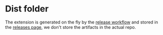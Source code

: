 # Dist folder

The extension is generated on the fly by the [release workflow](../.github/workflows/release.yml) and stored in the [releases page](https://github.com/lfilho/ddg-test-project/releases), we don't store the artifacts in the actual repo.
